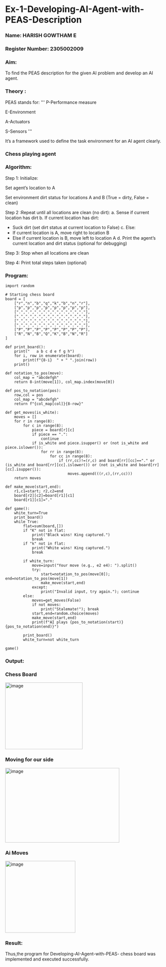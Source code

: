 # Ex-1-Developing-AI-Agent-with-PEAS-Description
### Name: HARISH GOWTHAM E

### Register Number: 2305002009

### Aim:
To find the PEAS description for the given AI problem and develop an AI agent.

### Theory :
PEAS stands for:
'''
P-Performance measure

E-Environment

A-Actuators

S-Sensors
'''

It’s a framework used to define the task environment for an AI agent clearly.

### Chess playing agent
### Algorithm:
Step 1: Initialize:

Set agent’s location to A

Set environment dirt status for locations A and B (True = dirty, False = clean)

Step 2 :Repeat until all locations are clean (no dirt):
a. Sense if current location has dirt
b. If current location has dirt:
- Suck dirt (set dirt status at current location to False)
c. Else:
- If current location is A, move right to location B
- Else if current location is B, move left to location A
d. Print the agent’s current location and dirt status (optional for debugging)

Step 3: Stop when all locations are clean

Step 4: Print total steps taken (optional)

### Program:
```
import random

# Starting chess board
board = [
    ["r","n","b","q","k","b","n","r"],
    ["p","p","p","p","p","p","p","p"],
    [".",".",".",".",".",".",".","."],
    [".",".",".",".",".",".",".","."],
    [".",".",".",".",".",".",".","."],
    [".",".",".",".",".",".",".","."],
    ["P","P","P","P","P","P","P","P"],
    ["R","N","B","Q","K","B","N","R"]
]

def print_board():
    print("   a b c d e f g h")
    for i, row in enumerate(board):
        print(f"{8-i}  " + " ".join(row))
    print()

def notation_to_pos(move):
    col_map = "abcdefgh"
    return 8-int(move[1]), col_map.index(move[0])

def pos_to_notation(pos):
    row,col = pos
    col_map = "abcdefgh"
    return f"{col_map[col]}{8-row}"

def get_moves(is_white):
    moves = []
    for r in range(8):
        for c in range(8):
            piece = board[r][c]
            if piece == ".": 
                continue
            if is_white and piece.isupper() or (not is_white and piece.islower()):
                for rr in range(8):
                    for cc in range(8):
                        if (rr,cc)!=(r,c) and board[rr][cc]=="." or (is_white and board[rr][cc].islower()) or (not is_white and board[rr][cc].isupper()):
                            moves.append(((r,c),(rr,cc)))
    return moves

def make_move(start,end):
    r1,c1=start; r2,c2=end
    board[r2][c2]=board[r1][c1]
    board[r1][c1]="."

def game():
    white_turn=True
    print_board()
    while True:
        flat=sum(board,[])
        if "K" not in flat:
            print("Black wins! King captured.")
            break
        if "k" not in flat:
            print("White wins! King captured.")
            break

        if white_turn:
            move=input("Your move (e.g., e2 e4): ").split()
            try:
                start=notation_to_pos(move[0]); end=notation_to_pos(move[1])
                make_move(start,end)
            except:
                print("Invalid input, try again."); continue
        else:
            moves=get_moves(False)
            if not moves: 
                print("Stalemate!"); break
            start,end=random.choice(moves)
            make_move(start,end)
            print(f"AI plays {pos_to_notation(start)} {pos_to_notation(end)}")

        print_board()
        white_turn=not white_turn

game()
```
### Output:
### Chess Board
<img width="248" height="214" alt="image" src="https://github.com/user-attachments/assets/5cc7b31a-659b-402e-b628-c98947282c80" />

### Moving for our side
<img width="366" height="239" alt="image" src="https://github.com/user-attachments/assets/cf6845af-3ec8-4343-b1a9-9869ff0f7ce3" />

### Ai Moves
<img width="225" height="230" alt="image" src="https://github.com/user-attachments/assets/62181e63-0f3d-4386-b86e-874839e315d6" />





### Result:
Thus,the program for Developing-AI-Agent-with-PEAS- chess board was implemented and executed successfully.
